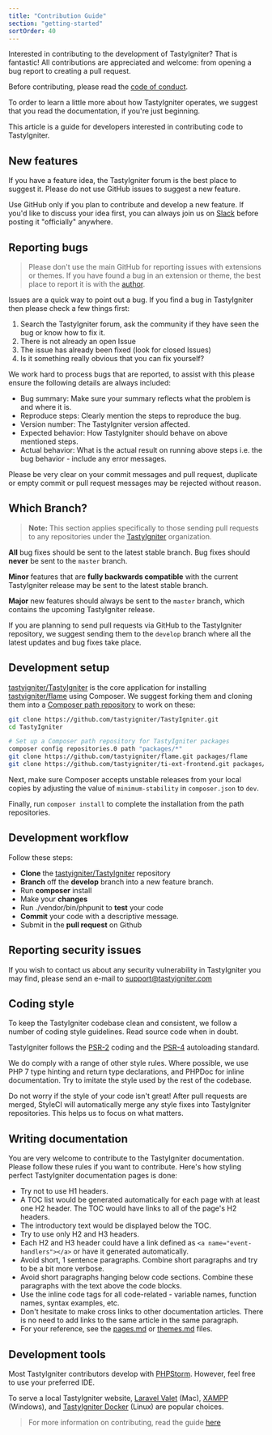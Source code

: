 ```yaml
---
title: "Contribution Guide"
section: "getting-started"
sortOrder: 40
---
```


Interested in contributing to the development of TastyIgniter? That is fantastic! All contributions are appreciated and welcome: from opening a bug report to creating a pull request.

Before contributing, please read the [code of conduct](code-of-conduct).

To order to learn a little more about how TastyIgniter operates, we suggest that you read the documentation, if you're just beginning.

This article is a guide for developers interested in contributing code to TastyIgniter.

## New features

If you have a feature idea, the TastyIgniter forum is the best place to suggest it. Please do not use GitHub issues to suggest a new feature.

Use GitHub only if you plan to contribute and develop a new feature. If you'd like to discuss your idea first, you can always join us on <a href="https://tastyigniter.com/slack" target="_blank">Slack</a> before posting it "officially" anywhere. 

## Reporting bugs

> Please don't use the main GitHub for reporting issues with extensions or themes. If you have found a bug in an extension or theme, the best place to report it is with the [author](https://tastyigniter.com/marketplace).

Issues are a quick way to point out a bug. If you find a bug in TastyIgniter then please check a few things first:

1. Search the TastyIgniter forum, ask the community if they have seen the bug or know how to fix it.
2. There is not already an open Issue
3. The issue has already been fixed (look for closed Issues)
4. Is it something really obvious that you can fix yourself?

We work hard to process bugs that are reported, to assist with this please ensure the following details are always included:

- Bug summary: Make sure your summary reflects what the problem is and where it is.
- Reproduce steps: Clearly mention the steps to reproduce the bug.
- Version number: The TastyIgniter version affected.
- Expected behavior: How TastyIgniter should behave on above mentioned steps.
- Actual behavior: What is the actual result on running above steps i.e. the bug behavior - include any error messages.

Please be very clear on your commit messages and pull request, duplicate or empty commit or pull request messages may be rejected without reason.

## Which Branch?

> **Note:** This section applies specifically to those sending pull requests to any repositories under the <a href="https://github.com/tastyigniter" target="_blank">TastyIgniter</a> organization.

**All** bug fixes should be sent to the latest stable branch. Bug fixes should **never** be sent to the `master` branch.

**Minor** features that are **fully backwards compatible** with the current TastyIgniter release may be sent to the latest stable branch.

**Major** new features should always be sent to the `master` branch, which contains the upcoming TastyIgniter release.

If you are planning to send pull requests via GitHub to the TastyIgniter repository, we suggest sending them  to the `develop` branch where all the latest updates and bug fixes take place.

## Development setup

<a href="https://github.com/tastyigniter/TastyIgniter" target="_blank">tastyigniter/TastyIgniter</a> is the core application for installing 
<a href="https://github.com/tastyigniter/flame" target="_blank">tastyigniter/flame</a> using Composer. We suggest forking them and cloning them into a <a href="https://getcomposer.org/doc/05-repositories.md#path" target="_blank">Composer path repository</a> to work on these:

```bash
git clone https://github.com/tastyigniter/TastyIgniter.git
cd TastyIgniter

# Set up a Composer path repository for TastyIgniter packages
composer config repositories.0 path "packages/*"
git clone https://github.com/tastyigniter/flame.git packages/flame
git clone https://github.com/tastyigniter/ti-ext-frontend.git packages/frontend # etc
```

Next, make sure Composer accepts unstable releases from your local copies by adjusting the value of `minimum-stability` in `composer.json` to `dev`.

Finally, run `composer install` to complete the installation from the path repositories.

## Development workflow

Follow these steps:

- **Clone** the <a href="https://github.com/tastyigniter/TastyIgniter" target="_blank">tastyigniter/TastyIgniter</a> repository
- **Branch** off the **develop** branch into a new feature branch.
- Run **composer** install
- Make your **changes**
- Run ./vendor/bin/phpunit to **test** your code
- **Commit** your code with a descriptive message.
- Submit in the **pull request** on Github

## Reporting security issues

If you wish to contact us about any security vulnerability in TastyIgniter you may find, please send an e-mail to support@tastyigniter.com

## Coding style

To keep the TastyIgniter codebase clean and consistent, we follow a number of coding style guidelines. Read source code when in doubt.

TastyIgniter follows the [PSR-2](https://github.com/php-fig/fig-standards/blob/master/accepted/PSR-2-coding-style-guide.md) coding and the [PSR-4](https://github.com/php-fig/fig-standards/blob/master/accepted/PSR-4-autoloader.md) autoloading standard. 

We do comply with a range of other style rules. Where possible, we use PHP 7 type hinting and return type declarations, and PHPDoc for inline documentation. Try to imitate the style used by the rest of the codebase.

Do not worry if the style of your code isn't great! After pull requests are merged, StyleCI will automatically merge any style fixes into TastyIgniter repositories. This helps us to focus on what matters.

## Writing documentation

You are very welcome to contribute to the TastyIgniter documentation. Please follow these rules if you want to contribute. Here's how styling perfect TastyIgniter documentation pages is done:

- Try not to use H1 headers. 
- A TOC list would be generated automatically for each page with at least one H2 header. The TOC would have links to all of the page's H2 headers. 
- The introductory text would be displayed below the TOC.
- Try to use only H2 and H3 headers.
- Each H2 and H3 header could have a link defined as `<a name="event-handlers"></a>` or have it generated automatically.
- Avoid short, 1 sentence paragraphs. Combine short paragraphs and try to be a bit more verbose.
- Avoid short paragraphs hanging below code sections. Combine these paragraphs with the text above the code blocks.
- Use the inline code tags for all code-related - variable names, function names, syntax examples, etc.
- Don't hesitate to make cross links to other documentation articles. There is no need to add links to the same article in the same paragraph.
- For your reference, see the [pages.md](https://github.com/tastyigniter/docs/blob/master/customize/pages.md) or [themes.md](https://github.com/tastyigniter/docs/blob/master/customize/themes.md) files.

## Development tools

Most TastyIgniter contributors develop with <a href="https://www.jetbrains.com/phpstorm/download/" target="_blank">PHPStorm</a>. However, feel free to use your preferred IDE.

To serve a local TastyIgniter website, <a href="https://laravel.com/docs/master/valet" target="_blank">Laravel Valet</a> (Mac), <a href="https://www.apachefriends.org/index.html" target="_blank">XAMPP</a> (Windows), and <a href="https://github.com/ThisIsQasim/TastyIgniter" target="_blank">TastyIgniter Docker</a> (Linux) are popular choices.

> For more information on contributing, read the guide <a href="https://github.com/tastyigniter/TastyIgniter/blob/master/CONTRIBUTING.md" target="_blank">here</a>